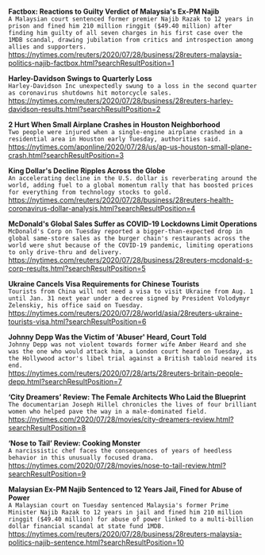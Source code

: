 **Factbox: Reactions to Guilty Verdict of Malaysia's Ex-PM Najib**\
`A Malaysian court sentenced former premier Najib Razak to 12 years in prison and fined him 210 million ringgit ($49.40 million) after finding him guilty of all seven charges in his first case over the 1MDB scandal, drawing jubilation from critics and introspection among allies and supporters.`\
https://nytimes.com/reuters/2020/07/28/business/28reuters-malaysia-politics-najib-factbox.html?searchResultPosition=1

**Harley-Davidson Swings to Quarterly Loss**\
`Harley-Davidson Inc unexpectedly swung to a loss in the second quarter as coronavirus shutdowns hit motorcycle sales.`\
https://nytimes.com/reuters/2020/07/28/business/28reuters-harley-davidson-results.html?searchResultPosition=2

**2 Hurt When Small Airplane Crashes in Houston Neighborhood**\
`Two people were injured when a single-engine airplane crashed in a residential area in Houston early Tuesday, authorities said.`\
https://nytimes.com/aponline/2020/07/28/us/ap-us-houston-small-plane-crash.html?searchResultPosition=3

**King Dollar's Decline Ripples Across the Globe**\
`An accelerating decline in the U.S. dollar is reverberating around the world, adding fuel to a global momentum rally that has boosted prices for everything from technology stocks to gold. `\
https://nytimes.com/reuters/2020/07/28/business/28reuters-health-coronavirus-dollar-analysis.html?searchResultPosition=4

**McDonald's Global Sales Suffer as COVID-19 Lockdowns Limit Operations**\
`McDonald's Corp on Tuesday reported a bigger-than-expected drop in global same-store sales as the burger chain's restaurants across the world were shut because of the COVID-19 pandemic, limiting operations to only drive-thru and delivery.`\
https://nytimes.com/reuters/2020/07/28/business/28reuters-mcdonald-s-corp-results.html?searchResultPosition=5

**Ukraine Cancels Visa Requirements for Chinese Tourists**\
`Tourists from China will not need a visa to visit Ukraine from Aug. 1 until Jan. 31 next year under a decree signed by President Volodymyr Zelenskiy, his office said on Tuesday.`\
https://nytimes.com/reuters/2020/07/28/world/asia/28reuters-ukraine-tourists-visa.html?searchResultPosition=6

**Johnny Depp Was the Victim of 'Abuser' Heard, Court Told**\
`Johnny Depp was not violent towards former wife Amber Heard and she was the one who would attack him, a London court heard on Tuesday, as the Hollywood actor's libel trial against a British tabloid neared its end.`\
https://nytimes.com/reuters/2020/07/28/arts/28reuters-britain-people-depp.html?searchResultPosition=7

**‘City Dreamers’ Review: The Female Architects Who Laid the Blueprint**\
`The documentarian Joseph Hillel chronicles the lives of four brilliant women who helped pave the way in a male-dominated field.`\
https://nytimes.com/2020/07/28/movies/city-dreamers-review.html?searchResultPosition=8

**‘Nose to Tail’ Review: Cooking Monster**\
`A narcissistic chef faces the consequences of years of heedless behavior in this unusually focused drama.`\
https://nytimes.com/2020/07/28/movies/nose-to-tail-review.html?searchResultPosition=9

**Malaysian Ex-PM Najib Sentenced to 12 Years Jail, Fined for Abuse of Power**\
`A Malaysian court on Tuesday sentenced Malaysia's former Prime Minister Najib Razak to 12 years in jail and fined him 210 million ringgit ($49.40 million) for abuse of power linked to a multi-billion dollar financial scandal at state fund 1MDB.`\
https://nytimes.com/reuters/2020/07/28/business/28reuters-malaysia-politics-najib-sentence.html?searchResultPosition=10

